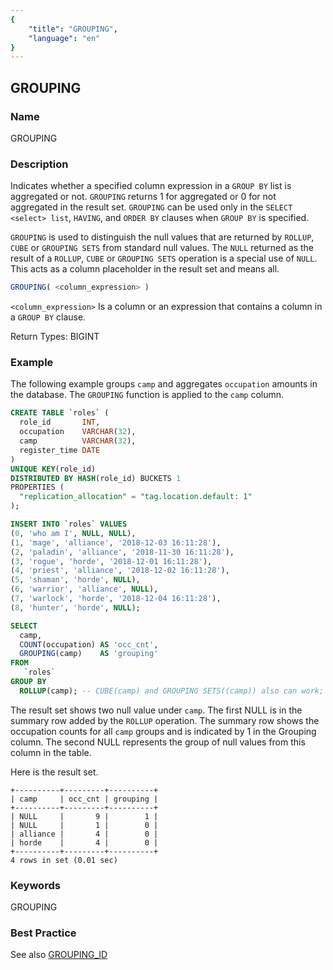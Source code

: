 ```yaml
---
{
    "title": "GROUPING",
    "language": "en"
}
---
```


<!-- 
Licensed to the Apache Software Foundation (ASF) under one
or more contributor license agreements.  See the NOTICE file
distributed with this work for additional information
regarding copyright ownership.  The ASF licenses this file
to you under the Apache License, Version 2.0 (the
"License"); you may not use this file except in compliance
with the License.  You may obtain a copy of the License at

  http://www.apache.org/licenses/LICENSE-2.0

Unless required by applicable law or agreed to in writing,
software distributed under the License is distributed on an
"AS IS" BASIS, WITHOUT WARRANTIES OR CONDITIONS OF ANY
KIND, either express or implied.  See the License for the
specific language governing permissions and limitations
under the License.
-->

## GROUPING

### Name

GROUPING

### Description

Indicates whether a specified column expression in a `GROUP BY` list is aggregated or not. `GROUPING` returns 1 for aggregated or 0 for not aggregated in the result set. `GROUPING` can be used only in the `SELECT <select> list`, `HAVING`, and `ORDER BY` clauses when `GROUP BY` is specified.

`GROUPING` is used to distinguish the null values that are returned by `ROLLUP`, `CUBE` or `GROUPING SETS` from standard null values. The `NULL` returned as the result of a `ROLLUP`, `CUBE` or `GROUPING SETS` operation is a special use of `NULL`. This acts as a column placeholder in the result set and means all.

```sql
GROUPING( <column_expression> )
```

`<column_expression>`
Is a column or an expression that contains a column in a `GROUP BY` clause.

Return Types: BIGINT

### Example

The following example groups `camp` and aggregates `occupation` amounts in the database. The `GROUPING` function is applied to the `camp` column.

```sql
CREATE TABLE `roles` (
  role_id       INT,
  occupation    VARCHAR(32),
  camp          VARCHAR(32),
  register_time DATE
)
UNIQUE KEY(role_id)
DISTRIBUTED BY HASH(role_id) BUCKETS 1
PROPERTIES (
  "replication_allocation" = "tag.location.default: 1"
);

INSERT INTO `roles` VALUES
(0, 'who am I', NULL, NULL),
(1, 'mage', 'alliance', '2018-12-03 16:11:28'),
(2, 'paladin', 'alliance', '2018-11-30 16:11:28'),
(3, 'rogue', 'horde', '2018-12-01 16:11:28'),
(4, 'priest', 'alliance', '2018-12-02 16:11:28'),
(5, 'shaman', 'horde', NULL),
(6, 'warrior', 'alliance', NULL),
(7, 'warlock', 'horde', '2018-12-04 16:11:28'),
(8, 'hunter', 'horde', NULL);

SELECT 
  camp, 
  COUNT(occupation) AS 'occ_cnt',
  GROUPING(camp)    AS 'grouping'
FROM
   `roles`
GROUP BY
  ROLLUP(camp); -- CUBE(camp) and GROUPING SETS((camp)) also can work;
```

The result set shows two null value under `camp`. The first NULL is in the summary row added by the `ROLLUP` operation. The summary row shows the occupation counts for all `camp` groups and is indicated by 1 in the Grouping column. The second NULL represents the group of null values from this column in the table.

Here is the result set.

```log
+----------+---------+----------+
| camp     | occ_cnt | grouping |
+----------+---------+----------+
| NULL     |       9 |        1 |
| NULL     |       1 |        0 |
| alliance |       4 |        0 |
| horde    |       4 |        0 |
+----------+---------+----------+
4 rows in set (0.01 sec)
```

### Keywords

GROUPING

### Best Practice

See also [GROUPING_ID](./grouping-id.md)

